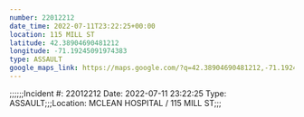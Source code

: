 ```yaml
---
number: 22012212
date_time: 2022-07-11T23:22:25+00:00
location: 115 MILL ST
latitude: 42.38904690481212
longitude: -71.19245091974383
type: ASSAULT
google_maps_link: https://maps.google.com/?q=42.38904690481212,-71.19245091974383
---
```


;;;;;;Incident #: 22012212  Date: 2022-07-11 23:22:25   Type: ASSAULT;;;Location: MCLEAN HOSPITAL / 115 MILL ST;;;
